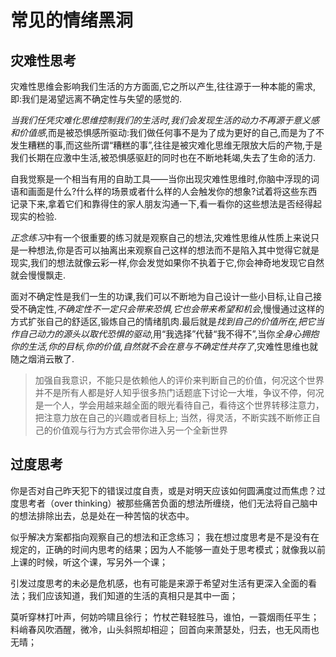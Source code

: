# 常见的情绪黑洞

## 灾难性思考
灾难性思维会影响我们生活的方方面面,它之所以产生,往往源于一种本能的需求,即:我们是渴望远离不确定性与失望的感觉的.

*当我们任凭灾难化思维控制我们的生活时,我们会发现生活的动力不再源于意义感和价值感*,而是被恐惧感所驱动:我们做任何事不是为了成为更好的自己,而是为了不发生糟糕的事,而这些所谓“糟糕的事”,往往是被灾难化思维无限放大后的产物,于是我们长期在应激中生活,被恐惧感驱赶的同时也在不断地耗竭,失去了生命的活力.

自我觉察是一个相当有用的自助工具——当你出现灾难性思维时,你脑中浮现的词语和画面是什么?什么样的场景或者什么样的人会触发你的想象?试着将这些东西记录下来,拿着它们和靠得住的家人朋友沟通一下,看一看你的这些想法是否经得起现实的检验.

*正念练习*中有一个很重要的练习就是观察自己的想法,灾难性思维从性质上来说只是一种想法,你是否可以抽离出来观察自己这样的想法而不是陷入其中觉得它就是现实,我们的想法就像云彩一样,你会发觉如果你不执着于它,你会神奇地发现它自然就会慢慢飘走.

面对不确定性是我们一生的功课,我们可以不断地为自己设计一些小目标,让自己接受不确定性,*不确定性不一定只会带来恐惧,它也会带来希望和机会*,慢慢通过这样的方式扩张自己的舒适区,锻炼自己的情绪肌肉.最后就是*找到自己的价值所在,把它当作自己动力的源头以取代恐惧的驱动*,用“我选择”代替“我不得不”,当你*全身心拥抱你的生活,你的目标,你的价值,自然就不会在意与不确定性共存了*,灾难性思维也就随之烟消云散了.

> 加强自我意识，不能只是依赖他人的评价来判断自己的价值，何况这个世界并不是所有人都是好人知乎很多热门话题底下讨论一大堆，争议不停，何况是一个人，学会用越来越全面的眼光看待自己，看待这个世界转移注意力，把注意力放在自己的兴趣或者目标上; 当然，得灵活，不断实践不断修正自己的价值观与行为方式会带你进入另一个全新世界


## 过度思考
你是否对自己昨天犯下的错误过度自责，或是对明天应该如何圆满度过而焦虑？过度思考者（over thinking）被那些痛苦负面的想法所缠绕，他们无法将自己脑中的想法排除出去，总是处在一种苦恼的状态中。

似乎解决方案都指向观察自己的想法和正念练习；
我在想过度思考是不是没有在规定的，正确的时间内思考的结果；因为人不能够一直处于思考模式；就像我以前上课的时候，听这个课，写另外一个课；

引发过度思考的未必是危机感，也有可能是来源于希望对生活有更深入全面的看法；我们应该知道，我们知道的生活的真相只是其中一面；

莫听穿林打叶声，何妨吟啸且徐行；
竹杖芒鞋轻胜马，谁怕，一蓑烟雨任平生；
料峭春风吹酒醒，微冷，山头斜照却相迎；
回首向来萧瑟处，归去，也无风雨也无晴；

